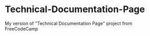 # Technical-Documentation-Page
My version of "Technical Documentation Page" project from FreeCodeCamp
